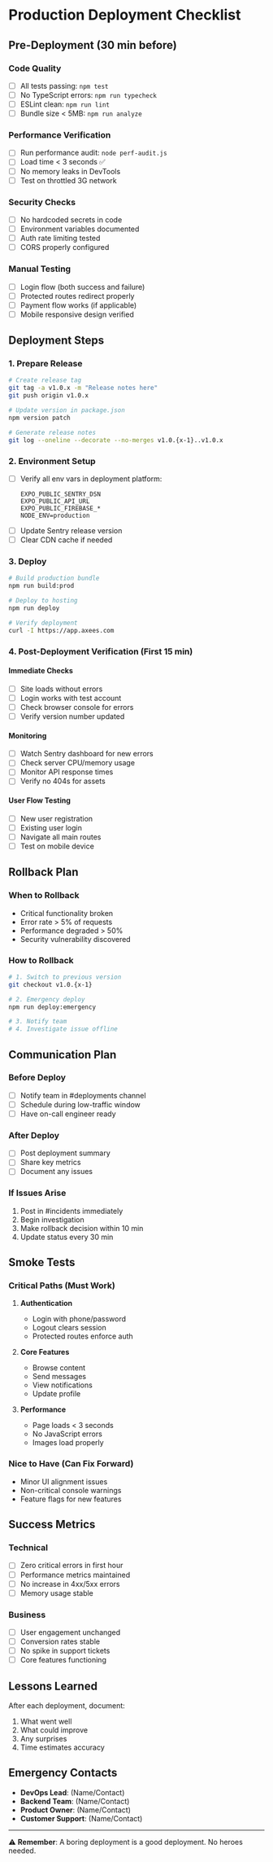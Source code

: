 # Production Deployment Checklist

## Pre-Deployment (30 min before)

### Code Quality
- [ ] All tests passing: `npm test`
- [ ] No TypeScript errors: `npm run typecheck`
- [ ] ESLint clean: `npm run lint`
- [ ] Bundle size < 5MB: `npm run analyze`

### Performance Verification  
- [ ] Run performance audit: `node perf-audit.js`
- [ ] Load time < 3 seconds ✅
- [ ] No memory leaks in DevTools
- [ ] Test on throttled 3G network

### Security Checks
- [ ] No hardcoded secrets in code
- [ ] Environment variables documented
- [ ] Auth rate limiting tested
- [ ] CORS properly configured

### Manual Testing
- [ ] Login flow (both success and failure)
- [ ] Protected routes redirect properly
- [ ] Payment flow works (if applicable)
- [ ] Mobile responsive design verified

## Deployment Steps

### 1. Prepare Release
```bash
# Create release tag
git tag -a v1.0.x -m "Release notes here"
git push origin v1.0.x

# Update version in package.json
npm version patch

# Generate release notes
git log --oneline --decorate --no-merges v1.0.{x-1}..v1.0.x
```

### 2. Environment Setup
- [ ] Verify all env vars in deployment platform:
  ```
  EXPO_PUBLIC_SENTRY_DSN
  EXPO_PUBLIC_API_URL
  EXPO_PUBLIC_FIREBASE_*
  NODE_ENV=production
  ```
- [ ] Update Sentry release version
- [ ] Clear CDN cache if needed

### 3. Deploy
```bash
# Build production bundle
npm run build:prod

# Deploy to hosting
npm run deploy

# Verify deployment
curl -I https://app.axees.com
```

### 4. Post-Deployment Verification (First 15 min)

#### Immediate Checks
- [ ] Site loads without errors
- [ ] Login works with test account
- [ ] Check browser console for errors
- [ ] Verify version number updated

#### Monitoring
- [ ] Watch Sentry dashboard for new errors
- [ ] Check server CPU/memory usage
- [ ] Monitor API response times
- [ ] Verify no 404s for assets

#### User Flow Testing
- [ ] New user registration
- [ ] Existing user login
- [ ] Navigate all main routes
- [ ] Test on mobile device

## Rollback Plan

### When to Rollback
- Critical functionality broken
- Error rate > 5% of requests
- Performance degraded > 50%
- Security vulnerability discovered

### How to Rollback
```bash
# 1. Switch to previous version
git checkout v1.0.{x-1}

# 2. Emergency deploy
npm run deploy:emergency

# 3. Notify team
# 4. Investigate issue offline
```

## Communication Plan

### Before Deploy
- [ ] Notify team in #deployments channel
- [ ] Schedule during low-traffic window
- [ ] Have on-call engineer ready

### After Deploy
- [ ] Post deployment summary
- [ ] Share key metrics
- [ ] Document any issues

### If Issues Arise
1. Post in #incidents immediately
2. Begin investigation
3. Make rollback decision within 10 min
4. Update status every 30 min

## Smoke Tests

### Critical Paths (Must Work)
1. **Authentication**
   - Login with phone/password
   - Logout clears session
   - Protected routes enforce auth

2. **Core Features**
   - Browse content
   - Send messages
   - View notifications
   - Update profile

3. **Performance**
   - Page loads < 3 seconds
   - No JavaScript errors
   - Images load properly

### Nice to Have (Can Fix Forward)
- Minor UI alignment issues
- Non-critical console warnings
- Feature flags for new features

## Success Metrics

### Technical
- [ ] Zero critical errors in first hour
- [ ] Performance metrics maintained
- [ ] No increase in 4xx/5xx errors
- [ ] Memory usage stable

### Business
- [ ] User engagement unchanged
- [ ] Conversion rates stable
- [ ] No spike in support tickets
- [ ] Core features functioning

## Lessons Learned

After each deployment, document:
1. What went well
2. What could improve
3. Any surprises
4. Time estimates accuracy

## Emergency Contacts

- **DevOps Lead**: (Name/Contact)
- **Backend Team**: (Name/Contact)
- **Product Owner**: (Name/Contact)
- **Customer Support**: (Name/Contact)

---

⚠️ **Remember**: A boring deployment is a good deployment. No heroes needed.